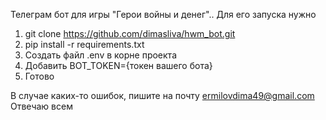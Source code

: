Телеграм бот для игры "Герои войны и денег".. Для его запуска нужно

1. git clone https://github.com/dimasliva/hwm_bot.git
2. pip install -r requirements.txt
3. Создать файл .env в корне проекта
4. Добавить BOT_TOKEN={токен вашего бота}
5. Готово

В случае каких-то ошибок, пишите на почту ermilovdima49@gmail.com
Отвечаю всем
